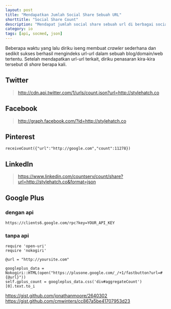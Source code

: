 ```yaml
---
layout: post
title: "Mendapatkan Jumlah Social Share Sebuah URL"
shorttitle: "Social Share Count"
description: "Mendapat jumlah social share sebuah url di berbagai social media e.g twitter via API JSON."
category: io
tags: [api, socmed, json]
---
```


Beberapa waktu yang lalu diriku iseng membuat *crawler* sederhana dan sedikit sukses berhasil mengindeks url-url dalam sebuah blog/domain/web tertentu. Setelah mendapatkan url-url terkait, diriku penasaran kira-kira tersebut di *share* berapa kali.

## Twitter

>http://cdn.api.twitter.com/1/urls/count.json?url=http://stylehatch.co

## Facebook

>http://graph.facebook.com/?id=http://stylehatch.co

## Pinterest

    receiveCount({"url":"http://google.com","count":11278})

## LinkedIn

>https://www.linkedin.com/countserv/count/share?url=http://stylehatch.co&format=json

## Google Plus

### dengan api
    https://clients6.google.com/rpc?key=YOUR_API_KEY


### tanpa api
    require 'open-uri'
    require 'nokogiri'

    @url = "http://yoursite.com"

    googleplus_data = Nokogiri::HTML(open("https://plusone.google.com/_/+1/fastbutton?url=#{@url}"))
    self.gplus_count = googleplus_data.css('div#aggregateCount')[0].text.to_i





https://gist.github.com/jonathanmoore/2640302
https://gist.github.com/cmwinters/cc867a5be41707953d23
